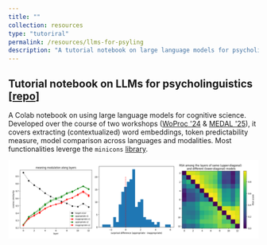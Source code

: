 ```yaml
---
title: ""
collection: resources
type: "tutoriral"
permalink: /resources/llms-for-psyling
description: "A tutorial notebook on large language models for psycholinguistics"
---
```


## Tutorial notebook on LLMs for psycholinguistics [[repo](https://github.com/MarcoCiapparelli/LLMs-for-psyling)]
A Colab notebook on using large language models for cognitive science. Developed over the course of two workshops ([WoProc '24](https://moproc2024.net/) & [MEDAL '25](https://medal.ut.ee/event/medal-summer-school-in-computational-linguistics/)), it covers extracting (contextualized) word embeddings, token predictability measure, model comparison across languages and modalities. Most functionalities leverge the ```minicons``` [library](https://github.com/kanishkamisra/minicons).

<p align="center">
  <img src="https://raw.githubusercontent.com/MarcoCiapparelli/LLMs-for-psyling/main/example_outputs/example_summary.png" alt="notebook example" alt="notebook example" width="700"/>
</p>
